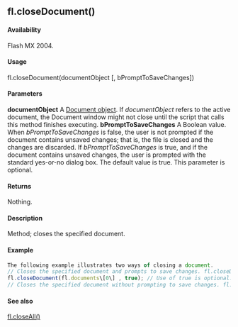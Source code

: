 ## fl.closeDocument()

#### Availability

Flash MX 2004.

#### Usage

fl.closeDocument(documentObject \[, bPromptToSaveChanges\])

#### Parameters

**documentObject** A [Document object](#_bookmark116). If *documentObject* refers to the active document, the Document window might not close until the script that calls this method finishes executing.
**bPromptToSaveChanges** A Boolean value. When *bPromptToSaveChanges* is false, the user is not prompted if the document contains unsaved changes; that is, the file is closed and the changes are discarded. If *bPromptToSaveChanges* is true, and if the document contains unsaved changes, the user is prompted with the standard yes-or-no dialog box. The default value is true. This parameter is optional.

#### Returns

Nothing.

#### Description

Method; closes the specified document.

#### Example

```javascript
The following example illustrates two ways of closing a document.
// Closes the specified document and prompts to save changes. fl.closeDocument(fl.documents\[0\]);
fl.closeDocument(fl.documents\[0\] , true); // Use of true is optional.
// Closes the specified document without prompting to save changes. fl.closeDocument(fl.documents\[0\], false);

```
#### See also

[fl.closeAll()](#_bookmark459)
